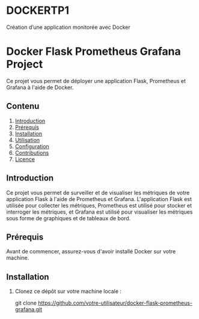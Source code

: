 # DOCKERTP1
Création d’une application monitorée avec Docker


# Docker Flask Prometheus Grafana Project

Ce projet vous permet de déployer une application Flask, Prometheus et Grafana à l'aide de Docker.

## Contenu

1. [Introduction](#introduction)
2. [Prérequis](#prérequis)
3. [Installation](#installation)
4. [Utilisation](#utilisation)
5. [Configuration](#configuration)
6. [Contributions](#contributions)
7. [Licence](#licence)

## Introduction

Ce projet vous permet de surveiller et de visualiser les métriques de votre application Flask à l'aide de Prometheus et Grafana. L'application Flask est utilisée pour collecter les métriques, Prometheus est utilisé pour stocker et interroger les métriques, et Grafana est utilisé pour visualiser les métriques sous forme de graphiques et de tableaux de bord.

## Prérequis

Avant de commencer, assurez-vous d'avoir installé Docker sur votre machine.

## Installation

1. Clonez ce dépôt sur votre machine locale :

   git clone https://github.com/votre-utilisateur/docker-flask-prometheus-grafana.git
